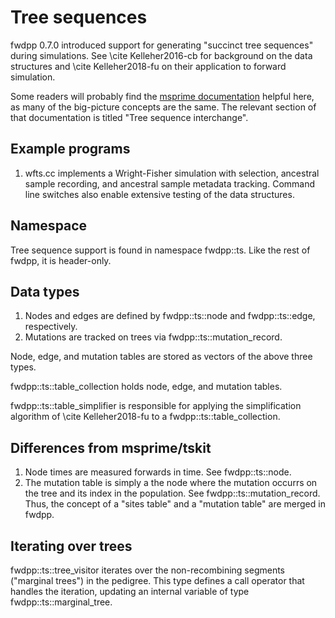 # Tree sequences

fwdpp 0.7.0 introduced support for generating "succinct tree sequences" during simulations. See \cite Kelleher2016-cb
for background on the data structures and \cite Kelleher2018-fu on their application to forward simulation.

Some readers will probably find the [msprime documentation](https://msprime.readthedocs.io/en/stable/) helpful here, as
many of the big-picture concepts are the same.  The relevant section of that documentation is titled "Tree sequence interchange".

## Example programs

1. wfts.cc implements a Wright-Fisher simulation with selection, ancestral sample recording, and ancestral sample
   metadata tracking. Command line switches also enable extensive testing of the data structures.

## Namespace

Tree sequence support is found in namespace fwdpp::ts. Like the rest of fwdpp, it is header-only.

## Data types

1. Nodes and edges are defined by fwdpp::ts::node and fwdpp::ts::edge, respectively.
2. Mutations are tracked on trees via fwdpp::ts::mutation_record.

Node, edge, and mutation tables are stored as vectors of the above three types.

fwdpp::ts::table_collection holds node, edge, and mutation tables.

fwdpp::ts::table_simplifier is responsible for applying the simplification algorithm of \cite Kelleher2018-fu to a
fwdpp::ts::table_collection.

## Differences from msprime/tskit

1. Node times are measured forwards in time. See fwdpp::ts::node.
2. The mutation table is simply a the node where the mutation occurrs on the tree and its index in the population.  See
   fwdpp::ts::mutation_record.  Thus, the concept of a "sites table" and a "mutation table" are merged in fwdpp.

## Iterating over trees

fwdpp::ts::tree_visitor iterates over the non-recombining segments ("marginal trees") in the pedigree.  This type
defines a call operator that handles the iteration, updating an internal variable of type fwdpp::ts::marginal_tree.
